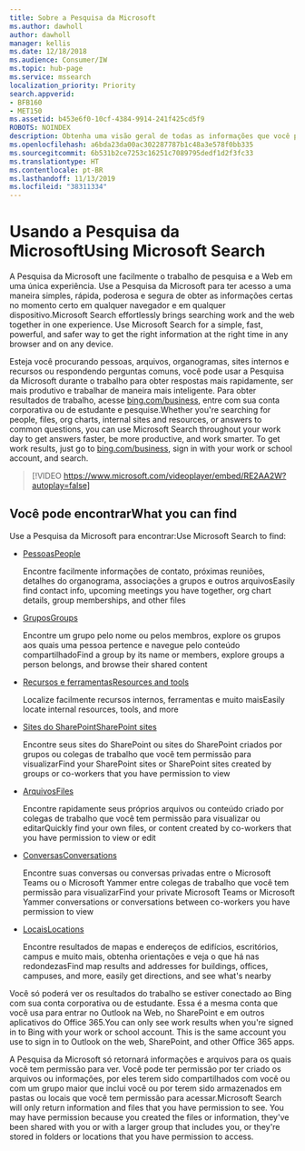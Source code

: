 ```yaml
---
title: Sobre a Pesquisa da Microsoft
ms.author: dawholl
author: dawholl
manager: kellis
ms.date: 12/18/2018
ms.audience: Consumer/IW
ms.topic: hub-page
ms.service: mssearch
localization_priority: Priority
search.appverid:
- BFB160
- MET150
ms.assetid: b453e6f0-10cf-4384-9914-241f425cd5f9
ROBOTS: NOINDEX
description: Obtenha uma visão geral de todas as informações que você pode encontrar ao usar a Pesquisa da Microsoft
ms.openlocfilehash: a6bda23da00ac302287787b1c48a3e578f0bb335
ms.sourcegitcommit: 6b531b2ce7253c16251c7089795dedf1d2f3fc33
ms.translationtype: HT
ms.contentlocale: pt-BR
ms.lasthandoff: 11/13/2019
ms.locfileid: "38311334"
---
```

# <a name="using-microsoft-search"></a><span data-ttu-id="7ca1c-103">Usando a Pesquisa da Microsoft</span><span class="sxs-lookup"><span data-stu-id="7ca1c-103">Using Microsoft Search</span></span>

<span data-ttu-id="7ca1c-p101">A Pesquisa da Microsoft une facilmente o trabalho de pesquisa e a Web em uma única experiência. Use a Pesquisa da Microsoft para ter acesso a uma maneira simples, rápida, poderosa e segura de obter as informações certas no momento certo em qualquer navegador e em qualquer dispositivo.</span><span class="sxs-lookup"><span data-stu-id="7ca1c-p101">Microsoft Search effortlessly brings searching work and the web together in one experience. Use Microsoft Search for a simple, fast, powerful, and safer way to get the right information at the right time in any browser and on any device.</span></span>
  
<span data-ttu-id="7ca1c-p102">Esteja você procurando pessoas, arquivos, organogramas, sites internos e recursos ou respondendo perguntas comuns, você pode usar a Pesquisa da Microsoft durante o trabalho para obter respostas mais rapidamente, ser mais produtivo e trabalhar de maneira mais inteligente. Para obter resultados de trabalho, acesse [bing.com/business](https://www.bing.com/business), entre com sua conta corporativa ou de estudante e pesquise.</span><span class="sxs-lookup"><span data-stu-id="7ca1c-p102">Whether you're searching for people, files, org charts, internal sites and resources, or answers to common questions, you can use Microsoft Search throughout your work day to get answers faster, be more productive, and work smarter. To get work results, just go to [bing.com/business](https://www.bing.com/business), sign in with your work or school account, and search.</span></span> 
  
> [!VIDEO https://www.microsoft.com/videoplayer/embed/RE2AA2W?autoplay=false]

## <a name="what-you-can-find"></a><span data-ttu-id="7ca1c-108">Você pode encontrar</span><span class="sxs-lookup"><span data-stu-id="7ca1c-108">What you can find</span></span>
  
<span data-ttu-id="7ca1c-109">Use a Pesquisa da Microsoft para encontrar:</span><span class="sxs-lookup"><span data-stu-id="7ca1c-109">Use Microsoft Search to find:</span></span>
  
- [<span data-ttu-id="7ca1c-110">Pessoas</span><span class="sxs-lookup"><span data-stu-id="7ca1c-110">People</span></span>](find-people-and-groups.md)
    
    <span data-ttu-id="7ca1c-111">Encontre facilmente informações de contato, próximas reuniões, detalhes do organograma, associações a grupos e outros arquivos</span><span class="sxs-lookup"><span data-stu-id="7ca1c-111">Easily find contact info, upcoming meetings you have together, org chart details, group memberships, and other files</span></span>
    
- [<span data-ttu-id="7ca1c-112">Grupos</span><span class="sxs-lookup"><span data-stu-id="7ca1c-112">Groups</span></span>](find-people-and-groups.md)
    
    <span data-ttu-id="7ca1c-113">Encontre um grupo pelo nome ou pelos membros, explore os grupos aos quais uma pessoa pertence e navegue pelo conteúdo compartilhado</span><span class="sxs-lookup"><span data-stu-id="7ca1c-113">Find a group by its name or members, explore groups a person belongs, and browse their shared content</span></span>
    
- [<span data-ttu-id="7ca1c-114">Recursos e ferramentas</span><span class="sxs-lookup"><span data-stu-id="7ca1c-114">Resources and tools</span></span>](find-resources-tools-and-more.md)
    
    <span data-ttu-id="7ca1c-115">Localize facilmente recursos internos, ferramentas e muito mais</span><span class="sxs-lookup"><span data-stu-id="7ca1c-115">Easily locate internal resources, tools, and more</span></span>
    
- [<span data-ttu-id="7ca1c-116">Sites do SharePoint</span><span class="sxs-lookup"><span data-stu-id="7ca1c-116">SharePoint sites</span></span>](find-sharepoint-sites.md)
    
    <span data-ttu-id="7ca1c-117">Encontre seus sites do SharePoint ou sites do SharePoint criados por grupos ou colegas de trabalho que você tem permissão para visualizar</span><span class="sxs-lookup"><span data-stu-id="7ca1c-117">Find your SharePoint sites or SharePoint sites created by groups or co-workers that you have permission to view</span></span>
    
- [<span data-ttu-id="7ca1c-118">Arquivos</span><span class="sxs-lookup"><span data-stu-id="7ca1c-118">Files</span></span>](find-files.md)
    
    <span data-ttu-id="7ca1c-119">Encontre rapidamente seus próprios arquivos ou conteúdo criado por colegas de trabalho que você tem permissão para visualizar ou editar</span><span class="sxs-lookup"><span data-stu-id="7ca1c-119">Quickly find your own files, or content created by co-workers that you have permission to view or edit</span></span>
    
- [<span data-ttu-id="7ca1c-120">Conversas</span><span class="sxs-lookup"><span data-stu-id="7ca1c-120">Conversations</span></span>](find-conversations.md)
    
    <span data-ttu-id="7ca1c-121">Encontre suas conversas ou conversas privadas entre o Microsoft Teams ou o Microsoft Yammer entre colegas de trabalho que você tem permissão para visualizar</span><span class="sxs-lookup"><span data-stu-id="7ca1c-121">Find your private Microsoft Teams or Microsoft Yammer conversations or conversations between co-workers you have permission to view</span></span>
    
- [<span data-ttu-id="7ca1c-122">Locais</span><span class="sxs-lookup"><span data-stu-id="7ca1c-122">Locations</span></span>](find-locations.md)
    
    <span data-ttu-id="7ca1c-123">Encontre resultados de mapas e endereços de edifícios, escritórios, campus e muito mais, obtenha orientações e veja o que há nas redondezas</span><span class="sxs-lookup"><span data-stu-id="7ca1c-123">Find map results and addresses for buildings, offices, campuses, and more, easily get directions, and see what's nearby</span></span>    
    
<span data-ttu-id="7ca1c-p103">Você só poderá ver os resultados do trabalho se estiver conectado ao Bing com sua conta corporativa ou de estudante. Essa é a mesma conta que você usa para entrar no Outlook na Web, no SharePoint e em outros aplicativos do Office 365.</span><span class="sxs-lookup"><span data-stu-id="7ca1c-p103">You can only see work results when you're signed in to Bing with your work or school account. This is the same account you use to sign in to Outlook on the web, SharePoint, and other Office 365 apps.</span></span> 
  
<span data-ttu-id="7ca1c-p104">A Pesquisa da Microsoft só retornará informações e arquivos para os quais você tem permissão para ver. Você pode ter permissão por ter criado os arquivos ou informações, por eles terem sido compartilhados com você ou com um grupo maior que inclui você ou por terem sido armazenados em pastas ou locais que você tem permissão para acessar.</span><span class="sxs-lookup"><span data-stu-id="7ca1c-p104">Microsoft Search will only return information and files that you have permission to see. You may have permission because you created the files or information, they've been shared with you or with a larger group that includes you, or they're stored in folders or locations that you have permission to access.</span></span>

  

